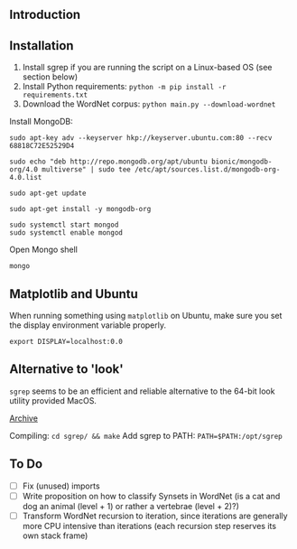 ## Introduction

## Installation

1. Install sgrep if you are running the script on a Linux-based OS (see section below)
1. Install Python requirements: `python -m pip install -r requirements.txt`
1. Download the WordNet corpus: `python main.py --download-wordnet`

Install MongoDB:

```x
sudo apt-key adv --keyserver hkp://keyserver.ubuntu.com:80 --recv 68818C72E52529D4
```

```x
sudo echo "deb http://repo.mongodb.org/apt/ubuntu bionic/mongodb-org/4.0 multiverse" | sudo tee /etc/apt/sources.list.d/mongodb-org-4.0.list
```

```x
sudo apt-get update
```

```x
sudo apt-get install -y mongodb-org
```

```x
sudo systemctl start mongod
sudo systemctl enable mongod
```

Open Mongo shell

```x
mongo
```

## Matplotlib and Ubuntu

When running something using `matplotlib` on Ubuntu, make sure you set the display environment variable properly.

```x
export DISPLAY=localhost:0.0
```

## Alternative to 'look'

`sgrep` seems to be an efficient and reliable alternative to the 64-bit 
look utility provided MacOS.

[Archive](https://sourceforge.net/projects/sgrep/)

Compiling: `cd sgrep/ && make`
Add sgrep to PATH: `PATH=$PATH:/opt/sgrep`


## To Do
- [ ] Fix (unused) imports
- [ ] Write proposition on how to classify Synsets in WordNet (is a cat and dog an animal (level + 1) or rather a vertebrae (level + 2)?)
- [ ] Transform WordNet recursion to iteration, since iterations are generally more CPU intensive than iterations (each recursion step reserves its own stack frame)
